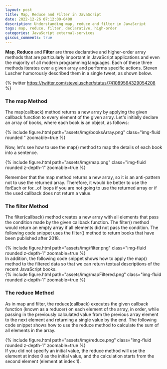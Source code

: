 ```yaml
---
layout: post
title: Map, Reduce and Filter in JavaScript
date: 2022-12-26 07:12:00-0400
description: Understanding map, reduce and filter in JavaScript
tags: map, reduce, filter, declarative, high-order
categories: JavaScript external-services
giscus_comments: true
---
```

**Map**, **Reduce** and **Filter** are three declarative and higher-order array methods that are particularly important in JavaScript applications and even the majority of all modern programming languages. Each of these three methods iterates over a given array and performs specific actions. Steven Luscher humorously described them in a single tweet, as shown below. 

{% twitter https://twitter.com/steveluscher/status/741089564329054208 %}

### The map Method

The map(callback) method returns a new array by applying the given callback function to every element of the given array. Let's initially declare an array of books, where each book is an object, as follows:
<div class="row mt-3">
    <div class="col-sm mt-3 mt-md-0">
        {% include figure.html path="assets/img/booksArray.png" class="img-fluid rounded " zoomable=true %}
    </div>
</div>

Now, let's see how to use the map() method to map the details of each book into a sentence.

<div class="row mt-3">
    <div class="col-sm mt-3 mt-md-0">
        {% include figure.html path="assets/img/map.png" class="img-fluid rounded z-depth-1" zoomable=true %}
    </div>
</div>

Remember that the map method returns a new array, so it is an anti-pattern not to use the returned array. Therefore, it would be better to use the forEach or for...of loops if you are not going to use the returned array or if the used callback does not return a value.

### The filter Method

The filter(callback) method creates a new array with all elements that pass the condition made by the given callback function. The filter() method would return an empty array if all elements did not pass the condition. The following code snippet uses the filter() method to return books that have been published after 2018.
<div class="row mt-3">
    <div class="col-sm mt-3 mt-md-0">
        {% include figure.html path="assets/img/filter.png" class="img-fluid rounded z-depth-1" zoomable=true %}
    </div>
</div>
In addition, the following code snippet shows how to apply the map() method to the filtered data so that we can return textual descriptions of the recent JavaScript books.
<div class="row mt-3">
    <div class="col-sm mt-3 mt-md-0">
        {% include figure.html path="assets/img/mapFiltered.png" class="img-fluid rounded z-depth-1" zoomable=true %}
    </div>
</div>

### The reduce Method

As in map and filter, the reduce(callback) executes the given callback function (known as a reducer) on each element of the array, in order, while passing in the previously calculated value from the previous array element to the next element and returning a single value by the end. The following code snippet shows how to use the reduce method to calculate the sum of all elements in the array.
<div class="row mt-3">
    <div class="col-sm mt-3 mt-md-0">
        {% include figure.html path="assets/img/reduce.png" class="img-fluid rounded z-depth-1" zoomable=true %}
    </div>
</div>
If you did not specify an initial value, the reduce method will use the element at index 0 as the initial value, and the calculation starts from the second element (element at index 1). 
